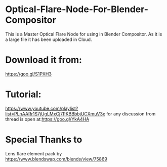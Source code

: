 # Optical-Flare-Node-For-Blender-Compositor
This is a Master Optical Flare Node for using in Blender Compositor. As it is a large file it has been uploaded in Cloud.
# Download it from:
https://goo.gl/S1PXH3
# Tutorial:
https://www.youtube.com/playlist?list=PLnAARr1S7jUgLMxCj7PKBBbbjUCXmuV3x
for any discussion from thread is open at:https://goo.gl/YkA4HA

# Special Thanks to
Lens flare element pack by https://www.blendswap.com/blends/view/75869
